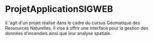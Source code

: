
# ProjetApplicationSIGWEB
Il 'agit d'un projet réalisé dans le cadre du cursus Géomatique des Ressources Naturelles. Il vise à offrir une interface pour la gestion des données d'incendies ainsi que leur analyse spatiale.
